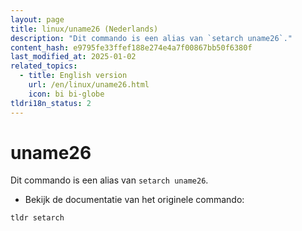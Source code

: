 ```yaml
---
layout: page
title: linux/uname26 (Nederlands)
description: "Dit commando is een alias van `setarch uname26`."
content_hash: e9795fe33ffef188e274e4a7f00867bb50f6380f
last_modified_at: 2025-01-02
related_topics:
  - title: English version
    url: /en/linux/uname26.html
    icon: bi bi-globe
tldri18n_status: 2
---
```

# uname26

Dit commando is een alias van `setarch uname26`.

- Bekijk de documentatie van het originele commando:

`tldr setarch`

